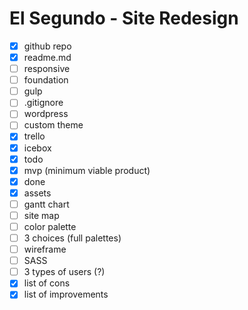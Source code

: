 # El Segundo - Site Redesign

- [x] github repo
- [x] readme.md
- [ ] responsive
- [ ] foundation
- [ ] gulp
- [ ] .gitignore
- [ ] wordpress
 - [ ] custom theme
- [x] trello
 - [x] icebox
 - [x] todo
 - [x] mvp (minimum viable product)
 - [x] done
 - [x] assets
- [ ] gantt chart
- [ ] site map
- [ ] color palette
 - [ ] 3 choices (full palettes)
- [ ] wireframe
- [ ] SASS
- [ ] 3 types of users (?)
- [x] list of cons
- [x] list of improvements
